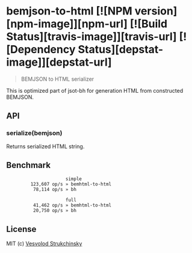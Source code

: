 # bemjson-to-html [![NPM version][npm-image]][npm-url] [![Build Status][travis-image]][travis-url] [![Dependency Status][depstat-image]][depstat-url]
> BEMJSON to HTML serializer

This is optimized part of jsot-bh for generation HTML from constructed BEMJSON.

## API

### serialize(bemjson)

Returns serialized HTML string.

## Benchmark

```
                      simple
         123,607 op/s » bemhtml-to-html
          78,114 op/s » bh

                      full
          41,462 op/s » bemhtml-to-html
          20,750 op/s » bh
```

## License

MIT (c) [Vesvolod Strukchinsky](floatdrop@gmail.com)
